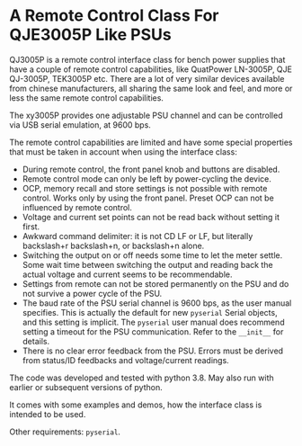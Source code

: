 # A Remote Control Class For QJE3005P Like PSUs #

QJ3005P is a remote control interface class for bench power
supplies that have a couple of
remote control capabilities, like QuatPower LN-3005P, QJE QJ-3005P, TEK3005P
etc. There are a lot of very similar devices available from chinese manufacturers,
all sharing the same look and feel, and more or less the same
remote control capabilities.

The xy3005P provides one adjustable PSU channel and can be controlled via
USB serial emulation, at 9600 bps.

The remote control capabilities are limited and have some special properties
that must be taken in account when using the interface class:

- During remote control, the front panel knob and buttons are disabled.
- Remote control mode can only be left by power-cycling the device.
- OCP, memory recall and store settings is not possible with remote control.
  Works only by using the front panel. Preset OCP can not be influenced
  by remote control.
- Voltage and current set points can not be read back without setting it
  first.
- Awkward command delimiter: it is not CD LF or LF, but literally backslash+r
  backslash+n, or backslash+n alone.
- Switching the output on or off needs some time to let the meter settle.
  Some wait time between switching the output and reading back the actual
  voltage and current seems to be recommendable.
- Settings from remote can not be stored permanently on the PSU and do not
  survive a power cycle of the PSU.
- The baud rate of the PSU serial channel is 9600 bps, as the user manual
  specifies. This is actually the default for new `pyserial` Serial objects,
  and this setting is implicit. The `pyserial` user manual does recommend 
  setting a timeout for the PSU communication.
  Refer to the `__init__` for details.
- There is no clear error feedback from the PSU. Errors must be derived from
  status/ID feedbacks and voltage/current readings.

The code was developed and tested with python 3.8. May also run with
earlier or subsequent versions of python.

It comes with some examples and demos, how the interface class is
intended to be used.

Other requirements: `pyserial`.